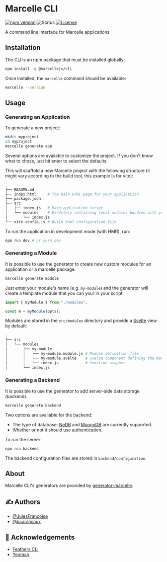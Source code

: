 # Marcelle CLI

[![npm version](https://img.shields.io/npm/v/@marcellejs/cli)](https://www.npmjs.com/package/@marcellejs/cli)
![Status](https://img.shields.io/badge/status-active-success.svg)
[![License](https://img.shields.io/badge/license-MIT-blue.svg)](/LICENSE)

A command line interface for Marcelle applications

## Installation

The CLI is an npm package that must be installed globally:

```bash
npm install -g @marcellejs/cli
```

Once installed, the `marcelle` command should be available:

```bash
marcelle --version
```

## Usage

### Generating an Application

To generate a new project:

```bash
mkdir myproject
cd myproject
marcelle generate app
```

Several options are available to customize the project. If you don't know what to chose, just hit enter to select the defaults.

This will scaffold a new Marcelle project with the following structure (it might vary according to the build tool, this example is for vite):

```bash
.
├── README.md
├── index.html     # The main HTML page for your application
├── package.json
├── src
│   ├── index.js   # Main application script
│   └── modules    # Directory containing local modules bundled with your application
│       └── index.js
└── vite.config.js # Build tool configuration file
```

To run the application in development mode (with HMR), run:

```bash
npm run dev # or yarn dev
```

### Generating a Module

It is possible to use the generator to create new custom modules for an application or a marcelle package.

```bash
marcelle generate module
```

Just enter your module's name (e.g. `my-module`) and the generator will create a template module that you can your in your script:

```js
import { myModule } from "./modules";

const m = myModule(opts);
```

Modules are stored in the `src/modules` directory and provide a [Svelte](https://svelte.dev) view by default:

```bash
.
├── src
│   └── modules
│       ├── my-module
│       │   ├── my-module.module.js # Module definition file
│       │   ├── my-module.svelte    # Svelte component defining the module's view
│       │   └── index.js            # function wrapper
│       └── index.js
```

### Generating a Backend

It is possible to use the generator to add server-side data storage (backend).

```bash
marcelle generate backend
```

Two options are available for the backend:

- The type of database: [NeDB](https://github.com/louischatriot/nedb) and [MongoDB](https://www.mongodb.com/) are currently supported.
- Whether or not it should use authentication.

To run the server:

```bash
npm run backend
```

The backend configuration files are stored in `backend/configuration`.

## About

Marcelle CLI's generators are provided by [generator-marcelle](https://github.com/marcellejs/generator-marcelle).

## ✍️ Authors

- [@JulesFrancoise](https://github.com/JulesFrancoise/)
- [@bcaramiaux](https://github.com/bcaramiaux/)

## 🎉 Acknowledgements

- [Feathers CLI](https://github.com/feathersjs/cli)
- [Yeoman](https://yeoman.io/)
